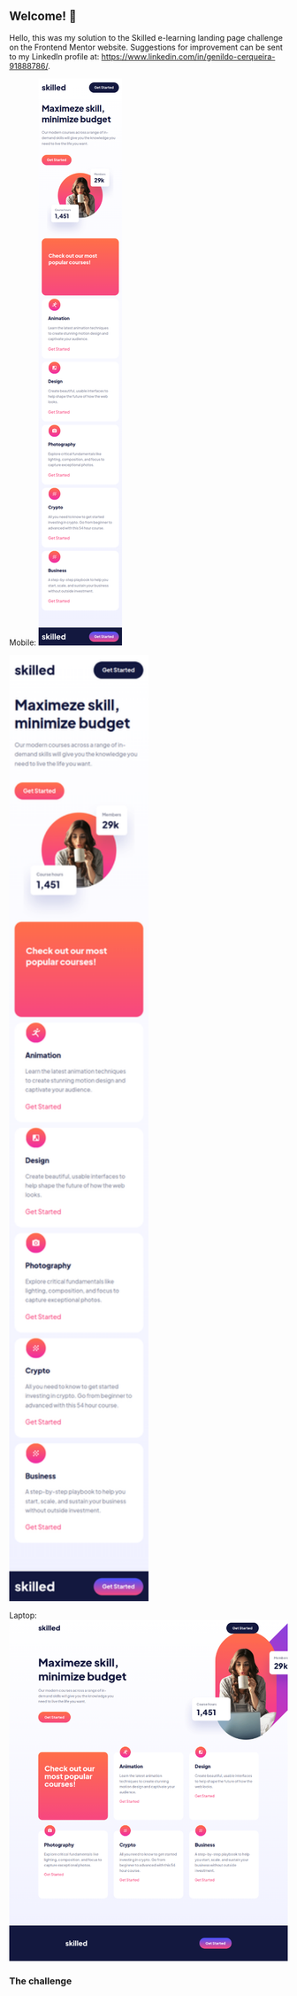 ## Welcome! 👋

Hello, this was my solution to the Skilled e-learning landing page challenge on the Frontend Mentor website. Suggestions for improvement can be sent to my LinkedIn profile at: https://www.linkedin.com/in/genildo-cerqueira-91888786/.

Mobile:
![mobile](./screen/mobile.png)

<img src="./screen/mobile.png" alt="Mobile" width="50%" height="50%">

Laptop:
![Laptop](./screen/laptop.png)

### The challenge

